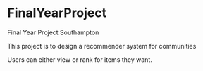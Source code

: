 FinalYearProject
================

Final Year Project Southampton

This project is to design a recommender system for communities

Users can either view or rank for items they want.
